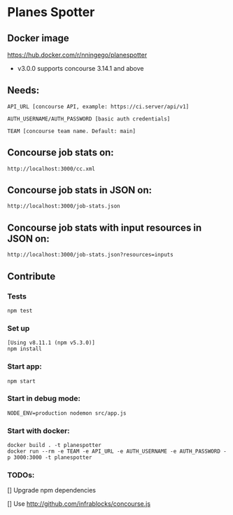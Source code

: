 # Planes Spotter

## Docker image
https://hub.docker.com/r/nningego/planespotter

- v3.0.0 supports concourse 3.14.1 and above

## Needs:

    API_URL [concourse API, example: https://ci.server/api/v1]

    AUTH_USERNAME/AUTH_PASSWORD [basic auth credentials]
    
    TEAM [concourse team name. Default: main]
    
## Concourse job stats on: 
    http://localhost:3000/cc.xml
  
## Concourse job stats in JSON on: 
    http://localhost:3000/job-stats.json
  
## Concourse job stats with input resources in JSON on:
    http://localhost:3000/job-stats.json?resources=inputs

## Contribute  

### Tests
    npm test
    
### Set up 
    [Using v8.11.1 (npm v5.3.0)]
    npm install

### Start app:
    npm start

### Start in debug mode:
    
    NODE_ENV=production nodemon src/app.js
    
### Start with docker:
    docker build . -t planespotter
    docker run --rm -e TEAM -e API_URL -e AUTH_USERNAME -e AUTH_PASSWORD -p 3000:3000 -t planespotter
    
### TODOs:

[] Upgrade npm dependencies

[] Use http://github.com/infrablocks/concourse.js
